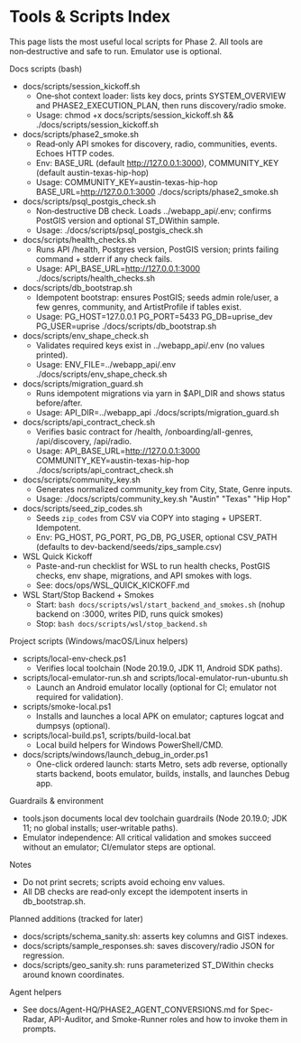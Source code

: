 # Tools & Scripts Index

This page lists the most useful local scripts for Phase 2. All tools are non‑destructive and safe to run. Emulator use is optional.

Docs scripts (bash)
- docs/scripts/session_kickoff.sh
  - One‑shot context loader: lists key docs, prints SYSTEM_OVERVIEW and PHASE2_EXECUTION_PLAN, then runs discovery/radio smoke.
  - Usage: chmod +x docs/scripts/session_kickoff.sh && ./docs/scripts/session_kickoff.sh
- docs/scripts/phase2_smoke.sh
  - Read‑only API smokes for discovery, radio, communities, events. Echoes HTTP codes.
  - Env: BASE_URL (default http://127.0.0.1:3000), COMMUNITY_KEY (default austin-texas-hip-hop)
  - Usage: COMMUNITY_KEY=austin-texas-hip-hop BASE_URL=http://127.0.0.1:3000 ./docs/scripts/phase2_smoke.sh
- docs/scripts/psql_postgis_check.sh
  - Non‑destructive DB check. Loads ../webapp_api/.env; confirms PostGIS version and optional ST_DWithin sample.
  - Usage: ./docs/scripts/psql_postgis_check.sh
- docs/scripts/health_checks.sh
  - Runs API /health, Postgres version, PostGIS version; prints failing command + stderr if any check fails.
  - Usage: API_BASE_URL=http://127.0.0.1:3000 ./docs/scripts/health_checks.sh
- docs/scripts/db_bootstrap.sh
  - Idempotent bootstrap: ensures PostGIS; seeds admin role/user, a few genres, community, and ArtistProfile if tables exist.
  - Usage: PG_HOST=127.0.0.1 PG_PORT=5433 PG_DB=uprise_dev PG_USER=uprise ./docs/scripts/db_bootstrap.sh
- docs/scripts/env_shape_check.sh
  - Validates required keys exist in ../webapp_api/.env (no values printed).
  - Usage: ENV_FILE=../webapp_api/.env ./docs/scripts/env_shape_check.sh
- docs/scripts/migration_guard.sh
  - Runs idempotent migrations via yarn in $API_DIR and shows status before/after.
  - Usage: API_DIR=../webapp_api ./docs/scripts/migration_guard.sh
- docs/scripts/api_contract_check.sh
  - Verifies basic contract for /health, /onboarding/all-genres, /api/discovery, /api/radio.
  - Usage: API_BASE_URL=http://127.0.0.1:3000 COMMUNITY_KEY=austin-texas-hip-hop ./docs/scripts/api_contract_check.sh
- docs/scripts/community_key.sh
  - Generates normalized community_key from City, State, Genre inputs.
  - Usage: ./docs/scripts/community_key.sh "Austin" "Texas" "Hip Hop"
 - docs/scripts/seed_zip_codes.sh
   - Seeds `zip_codes` from CSV via COPY into staging + UPSERT. Idempotent.
   - Env: PG_HOST, PG_PORT, PG_DB, PG_USER, optional CSV_PATH (defaults to dev-backend/seeds/zips_sample.csv)
- WSL Quick Kickoff
  - Paste-and-run checklist for WSL to run health checks, PostGIS checks, env shape, migrations, and API smokes with logs.
  - See: docs/ops/WSL_QUICK_KICKOFF.md
 - WSL Start/Stop Backend + Smokes
   - Start: `bash docs/scripts/wsl/start_backend_and_smokes.sh` (nohup backend on :3000, writes PID, runs quick smokes)
   - Stop: `bash docs/scripts/wsl/stop_backend.sh`

Project scripts (Windows/macOS/Linux helpers)
- scripts/local-env-check.ps1
  - Verifies local toolchain (Node 20.19.0, JDK 11, Android SDK paths).
- scripts/local-emulator-run.sh and scripts/local-emulator-run-ubuntu.sh
  - Launch an Android emulator locally (optional for CI; emulator not required for validation).
- scripts/smoke-local.ps1
  - Installs and launches a local APK on emulator; captures logcat and dumpsys (optional).
- scripts/local-build.ps1, scripts/build-local.bat
  - Local build helpers for Windows PowerShell/CMD.
 - docs/scripts/windows/launch_debug_in_order.ps1
   - One-click ordered launch: starts Metro, sets adb reverse, optionally starts backend, boots emulator, builds, installs, and launches Debug app.

Guardrails & environment
- tools.json documents local dev toolchain guardrails (Node 20.19.0; JDK 11; no global installs; user‑writable paths).
- Emulator independence: All critical validation and smokes succeed without an emulator; CI/emulator steps are optional.

Notes
- Do not print secrets; scripts avoid echoing env values.
- All DB checks are read‑only except the idempotent inserts in db_bootstrap.sh.

Planned additions (tracked for later)
- docs/scripts/schema_sanity.sh: asserts key columns and GIST indexes.
- docs/scripts/sample_responses.sh: saves discovery/radio JSON for regression.
- docs/scripts/geo_sanity.sh: runs parameterized ST_DWithin checks around known coordinates.

Agent helpers
- See docs/Agent-HQ/PHASE2_AGENT_CONVERSIONS.md for Spec-Radar, API-Auditor, and Smoke-Runner roles and how to invoke them in prompts.
